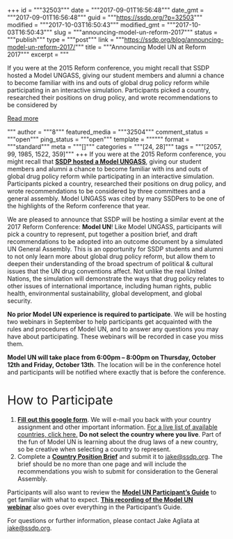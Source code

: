 +++
id = """32503"""
date = """2017-09-01T16:56:48"""
date_gmt = """2017-09-01T16:56:48"""
guid = """https://ssdp.org/?p=32503"""
modified = """2017-10-03T16:50:43"""
modified_gmt = """2017-10-03T16:50:43"""
slug = """announcing-model-un-reform-2017"""
status = """publish"""
type = """post"""
link = """https://ssdp.org/blog/announcing-model-un-reform-2017/"""
title = """Announcing Model UN at Reform 2017"""
excerpt = """<p>If you were at the 2015 Reform conference, you might recall that SSDP hosted a Model UNGASS, giving our student members and alumni a chance to become familiar with ins and outs of global drug policy reform while participating in an interactive simulation. Participants picked a country, researched their positions on drug policy, and wrote recommendations to be considered by</p>
<div class="h10"></div>
<p><a class="more-link2 flat" href="https://ssdp.org/blog/announcing-model-un-reform-2017/">Read more</a></p>
"""
author = """8"""
featured_media = """32504"""
comment_status = """open"""
ping_status = """open"""
template = """"""
format = """standard"""
meta = """[]"""
categories = """[24, 28]"""
tags = """[2057, 99, 1985, 1522, 359]"""
+++
<span style="font-weight: 400;">If you were at the 2015 Reform conference, you might recall that </span><a href="https://ssdp.org/blog/tag/model-ungass/"><b>SSDP hosted a Model UNGASS</b></a><span style="font-weight: 400;">, giving our student members and alumni a chance to become familiar with ins and outs of global drug policy reform while participating in an interactive simulation. Participants picked a country, researched their positions on drug policy, and wrote recommendations to be considered by three committees and a general assembly. Model UNGASS was cited by many SSDPers to be one of the highlights of the Reform conference that year. </span>

<span style="font-weight: 400;">We are pleased to announce that SSDP will be hosting a similar event at the 2017 Reform Conference: </span><b>Model UN</b><span style="font-weight: 400;">! Like Model UNGASS, participants will pick a country to represent, put together a position brief, and draft recommendations to be adopted into an outcome document by a simulated UN General Assembly. This is an opportunity for SSDP students and alumni to not only learn more about global drug policy reform, but allow them to deepen their understanding of the broad spectrum of political &amp; cultural issues that the UN drug conventions affect. Not unlike the real United Nations, the simulation will demonstrate the ways that drug policy relates to other issues of international importance, including human rights, public health, environmental sustainability, global development, and global security. </span>

<b>No prior Model UN experience is required to participate</b><span style="font-weight: 400;">. We will be hosting two webinars in September to help participants get acquainted with the rules and procedures of Model UN, and to answer any questions you may have about participating. These webinars will be recorded in case you miss them.</span>

<strong>Model UN will take place from 6:00pm &#8211; 8:00pm on Thursday, October 12th and Friday, October 13th</strong>. The location will be in the conference hotel and participants will be notified where exactly that is before the conference.
<h1><span style="font-weight: 400;">How to Participate</span></h1>
<ol>
 	<li style="font-weight: 400;"><a href="https://docs.google.com/forms/d/e/1FAIpQLScuF_jot6PORNDhsBTO5lObxqZCietNIwJOsOBlHZrEwxBwMQ/viewform?usp=sf_link"><b>Fill out this google form</b></a><span style="font-weight: 400;">. We will e-mail you back with your country assignment and other important information. <a href="https://docs.google.com/spreadsheets/d/1K5Llu1CVT2_kfl93qkMh324gcPhsvrFBQDKt8vZrS3I/edit?usp=sharing">For a live list of available countries, click here.</a> <strong>Do not select the country where you live</strong>. Part of the fun of Model UN is learning about the drug laws of a new country, so be creative when selecting a country to represent. </span></li>
 	<li style="font-weight: 400;"><span style="font-weight: 400;">Complete a </span><a href="https://docs.google.com/document/d/1MJggfSm5p79MGmDFx2CYV61EicTPK1nTPAPq1x_1y5o/edit?usp=sharing"><b>Country Position Brief</b></a><span style="font-weight: 400;"> and submit it to </span><a href="mailto:jake@ssdp.org"><span style="font-weight: 400;">jake@ssdp.org</span></a><span style="font-weight: 400;">. The brief should be no more than one page and will include the recommendations you wish to submit for consideration to the General Assembly. </span></li>
</ol>
Participants will also want to review the <b><a href="https://docs.google.com/document/d/16MChB_Oz3BPl3FnY1S7zdvw5OrxPmkFcLWp1imV5N6c/edit?usp=sharing" target="_blank" rel="noopener" data-saferedirecturl="https://www.google.com/url?hl=en&amp;q=https://docs.google.com/document/d/16MChB_Oz3BPl3FnY1S7zdvw5OrxPmkFcLWp1imV5N6c/edit?usp%3Dsharing&amp;source=gmail&amp;ust=1506795436961000&amp;usg=AFQjCNFKfHr2UL9kuuVq-poFQ_fINLgdvA">Model UN Participant&#8217;s Guide</a></b> to get familiar with what to expect. <b><a href="https://drive.google.com/file/d/0Bw6ScMRbUAAHTjFQakpJSzBhN0E/view?usp=sharing" target="_blank" rel="noopener" data-saferedirecturl="https://www.google.com/url?hl=en&amp;q=https://drive.google.com/file/d/0Bw6ScMRbUAAHTjFQakpJSzBhN0E/view?usp%3Dsharing&amp;source=gmail&amp;ust=1506795436961000&amp;usg=AFQjCNET-ryHTomVYrLxXpZ-b025epiKEw">This recording of the Model UN webinar</a> </b>also goes over everything in the Participant&#8217;s Guide.

<span style="font-weight: 400;">For questions or further information, please contact Jake Agliata at </span><a href="mailto:jake@ssdp.org"><span style="font-weight: 400;">jake@ssdp.org</span></a><span style="font-weight: 400;">.</span>
